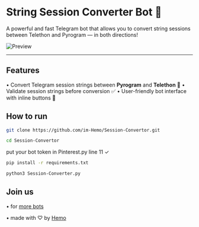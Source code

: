 # String Session Converter Bot 🔁

A powerful and fast Telegram bot that allows you to convert string sessions between Telethon and Pyrogram — in both directions!

![Preview](https://i.ibb.co/0yzZHrjc/image.jpg)

---

## Features

• Convert Telegram session strings between **Pyrogram** and **Telethon**  🔄
• Validate session strings before conversion ✅
• User-friendly bot interface with inline buttons 🤖


## How to run

```bash
git clone https://github.com/im-Hemo/Session-Convertor.git
```
```bash
cd Session-Convertor
```
put your bot token in Pinterest.py line 11 ✓
```bash
pip install -r requirements.txt
```
```bash
python3 Session-Converter.py
```



## Join us
• for [more bots ](https://t.me/lmmm5)

• made with ♡ by [Hemo ](https://t.me/x_g_v)

 
